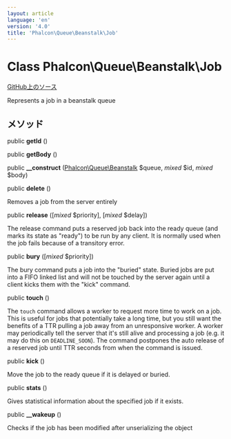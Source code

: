 ```yaml
---
layout: article
language: 'en'
version: '4.0'
title: 'Phalcon\Queue\Beanstalk\Job'
---
```

# Class **Phalcon\Queue\Beanstalk\Job**

<a href="https://github.com/phalcon/cphalcon/tree/v4.0.0/phalcon/queue/beanstalk/job.zep" class="btn btn-default btn-sm">GitHub上のソース</a>

Represents a job in a beanstalk queue

## メソッド

public **getId** ()

public **getBody** ()

public **__construct** ([Phalcon\Queue\Beanstalk](Phalcon_Queue_Beanstalk) $queue, *mixed* $id, *mixed* $body)

public **delete** ()

Removes a job from the server entirely

public **release** ([*mixed* $priority], [*mixed* $delay])

The release command puts a reserved job back into the ready queue (and marks its state as "ready") to be run by any client. It is normally used when the job fails because of a transitory error.

public **bury** ([*mixed* $priority])

The bury command puts a job into the "buried" state. Buried jobs are put into a FIFO linked list and will not be touched by the server again until a client kicks them with the "kick" command.

public **touch** ()

The `touch` command allows a worker to request more time to work on a job. This is useful for jobs that potentially take a long time, but you still want the benefits of a TTR pulling a job away from an unresponsive worker. A worker may periodically tell the server that it's still alive and processing a job (e.g. it may do this on `DEADLINE_SOON`). The command postpones the auto release of a reserved job until TTR seconds from when the command is issued.

public **kick** ()

Move the job to the ready queue if it is delayed or buried.

public **stats** ()

Gives statistical information about the specified job if it exists.

public **__wakeup** ()

Checks if the job has been modified after unserializing the object